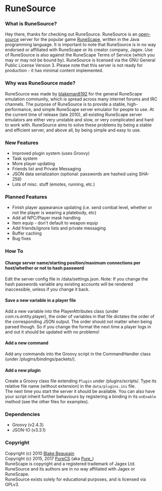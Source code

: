 RuneSource
=======================

### What is RuneSource?
Hey there, thanks for checking out RuneSource. RuneSource is an [open-source](http://www.opensource.org/) server for the popular game [RuneScape](runescape.com), written in the Java programming language. It is important to note that RuneSource is in no way endorsed or affiliated with RuneScape or its creator company, Jagex. Use of RuneSource is also against the RuneScape Terms of Service (which you may or may not be bound by). RuneSource is licensed via the GNU General Public License Version 3. Please note that this server is not ready for production - it has minimal content implemented.

### Why was RuneSource made?
RuneSource was made by [blakeman8192](https://github.com/blakeman8192) for the general RuneScape emulation community, which is spread across many internet forums and IRC channels. The purpose of RuneSource is to provide a stable, high-performance, and simple RuneScape server emulator for people to use. At the current time of release (late 2010), all existing RuneScape server emulators are either very unstable and slow, or very complicated and hard to work with. RuneSource aims to solve these problems by being a stable and efficient server, and above all, by being simple and easy to use.

### New Features
* Improved plugin system (uses Groovy)
* Task system
* More player updating
* Friends list and Private Messaging
* JSON data serialization (optional: passwords are hashed using SHA-256)
* Lots of misc. stuff (emotes, running, etc.)

### Planned Features
* Finish player appearance updating (i.e. send combat level, whether or not the player is wearing a platebody, etc)
* Add all NPC/Player mask handling
* Item equip - don't default to weapon equip
* Add friends/ignore lists and private messaging
* Buffer caching
* Bug fixes

### How To
#### Change server name/starting position/maximum connections per host/whether or not to hash password
Edit the server config file in /data/settings.json.
Note: If you change the hash passwords variable any existing accounts will be rendered inaccessible, unless if you change it back.

#### Save a new variable in a player file
Add a new variable into the PlayerAttributes class (under com.rs.entity.player), the order of variables in that file
dictates the order of the corresponding JSON output. The order should not matter when being parsed though.
So if you change the format the next time a player logs in and out it should be updated with no problems!

#### Add a new command
Add any commands into the Groovy script in the CommandHandler class (under /plugins/bindings/packets/).

#### Add a new plugin
Create a Groovy class file extending `Plugin` under /plugins/scripts/. Type its relative file name (without extension) in the `data/plugins.ini` file.  
The next time you start the server it should be available. You can also have your script inherit further behaviours by registering a binding in its `onEnable` method (see the other files for examples).

### Dependencies
* Groovy (v2.4.3)
* JSON-IO (v3.3.1)

### Copyright
Copyright (c) 2010  [Blake Beaupain](https://github.com/blakeman8192)  
Copyright (c) 2015, 2017  [PureCS](https://github.com/purecs) (aka [Pure_](https://www.moparscape.org/smf/index.php?action=profile;u=350406))  
RuneScape is copyright and a registered trademark of Jagex Ltd.  
RuneSource and its authors are in no way affiliated with Jagex or RuneScape.  
RuneSource exists solely for educational purposes, and is licensed via GPLv3.
